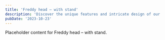 ```yaml
---
title: 'Freddy head – with stand'
description: 'Discover the unique features and intricate design of our Freddy head – with stand. Perfect for various applications, this piece adds a touch of creativity and innovation to any setting.'
pubDate: '2023-10-23'
---
```


Placeholder content for Freddy head – with stand.
